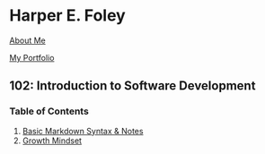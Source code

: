 # Harper E. Foley

[About Me](https://hfoley2013.github.io/reading-notes/bio)

[My Portfolio](https://github.com/hfoley2013)

## 102: Introduction to Software Development
### Table of Contents
1. [Basic Markdown Syntax & Notes](https://hfoley2013.github.io/reading-notes/markdown-notes)
2. [Growth Mindset](https://hfoley2013.github.io/reading-notes/growth-mindset)
